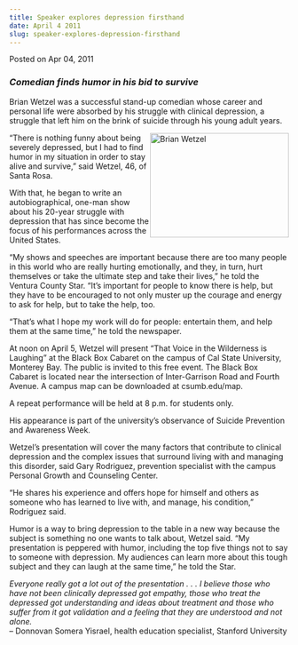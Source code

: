 ```yaml
---
title: Speaker explores depression firsthand
date: April 4 2011
slug: speaker-explores-depression-firsthand
---
```


 



<span class="date">Posted on Apr 04, 2011    </span>
<h3><em>Comedian finds humor in his bid to survive</em></h3>
<p>Brian Wetzel was a successful stand-up comedian whose career and
personal life were absorbed by his struggle with clinical
depression, a struggle that left him on the brink of suicide
through his young adult years.</p>
<p><img alt="Brian Wetzel" src="https://news.csumb.edu/sites/default/files/65/attachments/news/images/brian_wetzel.jpg" style="float:right; width:250px; height:188px">&#x201C;There is nothing
funny about being severely depressed, but I had to find humor in my
situation in order to stay alive and survive,&#x201D; said Wetzel, 46, of
Santa Rosa.</img></p>
<p>With that, he began to write an autobiographical, one-man show
about his 20-year struggle with depression that has since become
the focus of his performances across the United States.</p>
<p>&#x201C;My shows and speeches are important because there are too many
people in this world who are really hurting emotionally, and they,
in turn, hurt themselves or take the ultimate step and take their
lives,&#x201D; he told the Ventura County Star. &#x201C;It&#x2019;s important for people
to know there is help, but they have to be encouraged to not only
muster up the courage and energy to ask for help, but to take the
help, too.</p>
<p>&#x201C;That&#x2019;s what I hope my work will do for people: entertain them,
and help them at the same time,&#x201D; he told the newspaper.</p>
<p>At noon on April 5, Wetzel will present &#x201C;That Voice in the
Wilderness is Laughing&#x201D; at the Black Box Cabaret on the campus of
Cal State University, Monterey Bay. The public is invited to this
free event. The Black Box Cabaret is located near the intersection
of Inter-Garrison Road and Fourth Avenue. A campus map can be
downloaded at csumb.edu/map.</p>
<p>A repeat performance will be held at 8 p.m. for students
only.</p>
<p>His appearance is part of the university&#x2019;s observance of Suicide
Prevention and Awareness Week.</p>
<p>Wetzel&#x2019;s presentation will cover the many factors that
contribute to clinical depression and the complex issues that
surround living with and managing this disorder, said Gary
Rodriguez, prevention specialist with the campus Personal Growth
and Counseling Center.</p>
<p>&#x201C;He shares his experience and offers hope for himself and others
as someone who has learned to live with, and manage, his
condition,&#x201D; Rodriguez said.</p>
<p>Humor is a way to bring depression to the table in a new way
because the subject is something no one wants to talk about, Wetzel
said. &#x201C;My presentation is peppered with humor, including the top
five things not to say to someone with depression. My audiences can
learn more about this tough subject and they can laugh at the same
time,&#x201D; he told the Star.</p>
<p><em>Everyone really got a lot out of the presentation . . . I
believe those who have not been clinically depressed got empathy,
those who treat the depressed got understanding and ideas about
treatment and those who suffer from it got validation and a feeling
that they are understood and not alone.</em><br>
&#x2013; Donnovan Somera Yisrael, health education specialist, Stanford
University</br></p>





```
